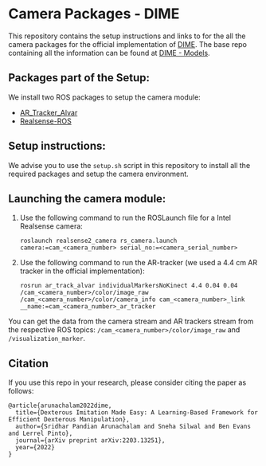 # Camera Packages - DIME
This repository contains the setup instructions and links to for the all the camera packages for the official implementation of [DIME](https://arxiv.org/abs/2203.13251). The base repo containing all the information can be found at [DIME - Models](https://github.com/NYU-robot-learning/DIME-Models).

## Packages part of the Setup:
We install two ROS packages to setup the camera module:
- [AR_Tracker_Alvar](https://github.com/ros-perception/ar_track_alvar)
- [Realsense-ROS](https://github.com/NYU-robot-learning/Realsense-ROS-DIME)

## Setup instructions:
We advise you to use the `setup.sh` script in this repository to install all the required packages and setup the camera environment. 

## Launching the camera module:
1. Use the following command to run the ROSLaunch file for a Intel Realsense camera:
    ```
    roslaunch realsense2_camera rs_camera.launch camera:=cam_<camera_number> serial_no:=<camera_serial_number>
    ```
2. Use the following command to run the AR-tracker (we used a 4.4 cm AR tracker in the official implementation):
   ```
   rosrun ar_track_alvar individualMarkersNoKinect 4.4 0.04 0.04 /cam_<camera_number>/color/image_raw /cam_<camera_number>/color/camera_info cam_<camera_number>_link __name:=cam_<camera_number>_ar_tracker
   ```

You can get the data from the camera stream and AR trackers stream from the respective ROS topics: `/cam_<camera_number>/color/image_raw` and `/visualization_marker`.

## Citation
If you use this repo in your research, please consider citing the paper as follows:
```
@article{arunachalam2022dime,
  title={Dexterous Imitation Made Easy: A Learning-Based Framework for Efficient Dexterous Manipulation},
  author={Sridhar Pandian Arunachalam and Sneha Silwal and Ben Evans and Lerrel Pinto},
  journal={arXiv preprint arXiv:2203.13251},
  year={2022}
}
```